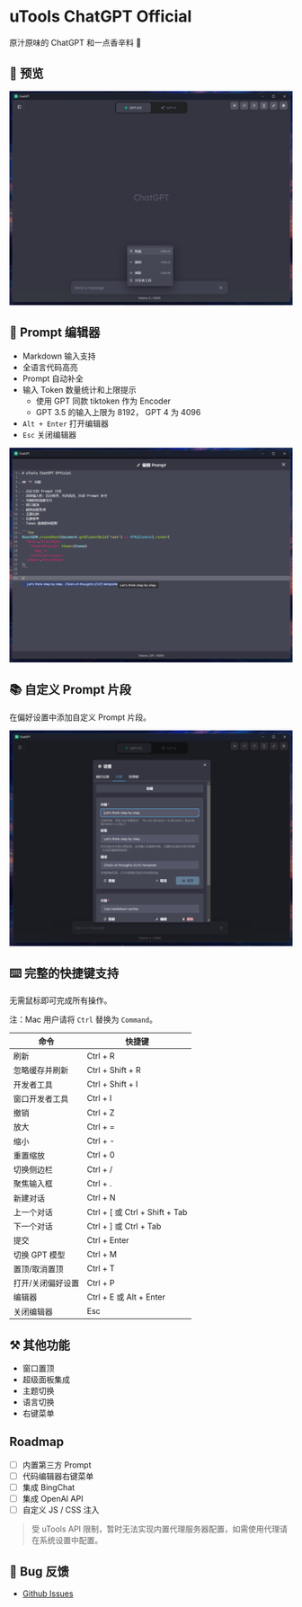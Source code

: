 # uTools ChatGPT Official

原汁原味的 ChatGPT 和一点香辛料 🍭

## 👀 预览

![preview](/doc/home.png)

## 📝 Prompt 编辑器

- Markdown 输入支持
- 全语言代码高亮
- Prompt 自动补全
- 输入 Token 数量统计和上限提示
  - 使用 GPT 同款 tiktoken 作为 Encoder
  - GPT 3.5 的输入上限为 8192， GPT 4 为 4096
- `Alt + Enter` 打开编辑器
- `Esc` 关闭编辑器

![editor](/doc/editor.png)

## 📚 自定义 Prompt 片段

在偏好设置中添加自定义 Prompt 片段。

![snippets](/doc/snippets.png)

## ⌨️ 完整的快捷键支持

无需鼠标即可完成所有操作。

注：Mac 用户请将 `Ctrl` 替换为 `Command`。

| 命令              | 快捷键                         |
| ----------------- | ------------------------------ |
| 刷新              | Ctrl + R                       |
| 忽略缓存并刷新    | Ctrl + Shift + R               |
| 开发者工具        | Ctrl + Shift + I               |
| 窗口开发者工具    | Ctrl + I                       |
| 撤销              | Ctrl + Z                       |
| 放大              | Ctrl + =                       |
| 缩小              | Ctrl + -                       |
| 重置缩放          | Ctrl + 0                       |
| 切换侧边栏        | Ctrl + /                       |
| 聚焦输入框        | Ctrl + .                       |
| 新建对话          | Ctrl + N                       |
| 上一个对话        | Ctrl + [ 或 Ctrl + Shift + Tab |
| 下一个对话        | Ctrl + ] 或 Ctrl + Tab         |
| 提交              | Ctrl + Enter                   |
| 切换 GPT 模型     | Ctrl + M                       |
| 置顶/取消置顶     | Ctrl + T                       |
| 打开/关闭偏好设置 | Ctrl + P                       |
| 编辑器            | Ctrl + E 或 Alt + Enter        |
| 关闭编辑器        | Esc                            |

## ⚒️ 其他功能

- 窗口置顶
- 超级面板集成
- 主题切换
- 语言切换
- 右键菜单

## Roadmap

- [ ] 内置第三方 Prompt
- [ ] 代码编辑器右键菜单
- [ ] 集成 BingChat
- [ ] 集成 OpenAI API
- [ ] 自定义 JS / CSS 注入

> 受 uTools API 限制，暂时无法实现内置代理服务器配置，如需使用代理请在系统设置中配置。

## 🐛 Bug 反馈

- [Github Issues](https://github.com/Jkker/utools-chatgpt-official/issues)
